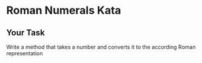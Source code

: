 # Roman Numerals Kata

## Your Task

Write a method that takes a number and converts it to the according Roman representation

